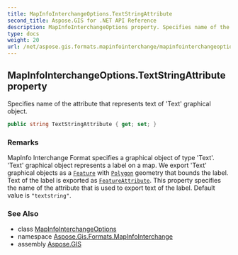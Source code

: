 ```yaml
---
title: MapInfoInterchangeOptions.TextStringAttribute
second_title: Aspose.GIS for .NET API Reference
description: MapInfoInterchangeOptions property. Specifies name of the attribute that represents text of Text graphical object.
type: docs
weight: 20
url: /net/aspose.gis.formats.mapinfointerchange/mapinfointerchangeoptions/textstringattribute/
---
```

## MapInfoInterchangeOptions.TextStringAttribute property

Specifies name of the attribute that represents text of 'Text' graphical object.

```csharp
public string TextStringAttribute { get; set; }
```

### Remarks

MapInfo Interchange Format specifies a graphical object of type 'Text'. 'Text' graphical object represents a label on a map. We export 'Text' graphical objects as a [`Feature`](../../../aspose.gis/feature/) with [`Polygon`](../../../aspose.gis.geometries/polygon/) geometry that bounds the label. Text of the label is exported as [`FeatureAttribute`](../../../aspose.gis/featureattribute/). This property specifies the name of the attribute that is used to export text of the label. Default value is `"textstring"`.

### See Also

* class [MapInfoInterchangeOptions](../)
* namespace [Aspose.Gis.Formats.MapInfoInterchange](../../mapinfointerchangeoptions/)
* assembly [Aspose.GIS](../../../)


